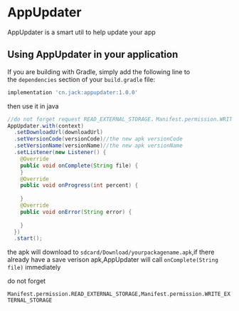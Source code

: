 # AppUpdater

AppUpdater is a smart util to help update your app

## Using AppUpdater in your application

If you are building with Gradle, simply add the following line to the `dependencies` section of your `build.gradle` file:

```groovy
implementation 'cn.jack:appupdater:1.0.0'
```

then use it in java

```java
//do not forget request READ_EXTERNAL_STORAGE，Manifest.permission.WRITE_EXTERNAL_STORAGE
AppUpdater.with(context)         
  .setDownloadUrl(downloadUrl)      
  .setVersionCode(versionCode)//the new apk versionCode
  .setVersionName(versionName)//the new apk versionName
  .setListener(new Listener() {                
    @Override             
    public void onComplete(String file) {         
    }           
    @Override             
    public void onProgress(int percent) {
      
    }
    @Override          
    public void onError(String error) {
                    
    }           
  })   
  .start();
```

the apk will download to `sdcard/Download/yourpackagename.apk`,if there already have a save verison apk,AppUpdater will call `onComplete(String file)` immediately 

do not forget

`Manifest.permission.READ_EXTERNAL_STORAGE,Manifest.permission.WRITE_EXTERNAL_STORAGE`

